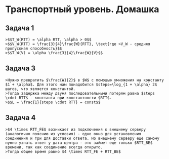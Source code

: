 # Транспортный уровень. Домашка

## Задача 1

    >$$T_W(RTT) = \alpha RTT, \alpha > 0$$
    >$$V_W(RTT) = \frac{3}{4}\frac{W}{RTT}, \text{где >V_W - средняя пропускная способность}$$
    >$$T_W(V) = \alpha \frac{3}{4}\frac{W}{V}$$

## Задача 3

    >Нужно превратить $\frac{W}{2}$ в $W$ с помощью умножения на константу $1 + \alpha$. Для этого нам понадобится $steps=\log_{1 + \alpha} 2$ шагов, что является константой.
    >Тогда задержка между двумя последовательными потерям равна $steps \cdot RTT$ - константа при константности $RTT$.
    >$$L = \frac{1}{steps \cdot RTT} = const$$

## Задача 4

    >$4 \times RTT_FE$ возникает из подключения к внешнему серверу (аналогично пояснию из условия) - одно окно для установления соединения и три для доставки ответа. Но внешнему серверу еще самому нужно узнать ответ у дата центра - это займет еще только $RTT_BE$ времени, так как соединение всегда открыто.
    >Тогда общее время равно $4 \times RTT_FE + RTT_BE$